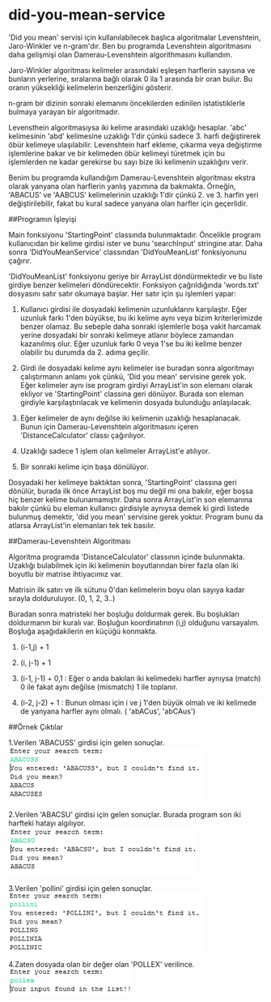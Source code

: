 # did-you-mean-service
'Did you mean' servisi için kullanılabilecek başlıca algoritmalar Levenshtein, Jaro-Winkler ve n-gram'dır. Ben bu programda Levenshtein algoritmasını daha gelişmişi olan Damerau-Levenshtein algorithmasını kullandım.

Jaro-Winkler algoritması kelimeler arasındaki eşleşen harflerin sayısına ve bunların yerlerine, sıralarına bağlı olarak 0 ila 1 arasında bir oran bulur. Bu oranın yüksekliği kelimelerin benzerliğini gösterir.

n-gram bir dizinin sonraki elemanını öncekilerden edinilen istatistiklerle bulmaya yarayan bir algoritmadır.

Levensthein algoritmasıysa iki kelime arasındaki uzaklığı hesaplar. 'abc' kelimesinin 'abd' kelimesine uzaklığı 1'dir çünkü sadece 3. harfi değiştirerek öbür kelimeye ulaşılabilir. Levenshtein harf ekleme, çıkarma veya değiştirme işlemlerine bakar ve bir kelimeden öbür kelimeyi türetmek için bu işlemlerden ne kadar gerekirse bu sayı bize iki kelimenin uzaklığını verir.

Benim bu programda kullandığım Damerau-Levenshtein algoritması ekstra olarak yanyana olan harflerin yanlış yazımına da bakmakta. Örneğin, 'ABACUS' ve 'AABCUS' kelimelerinin uzaklığı 1'dir çünkü 2. ve 3. harfin yeri değiştirilebilir, fakat bu kural sadece yanyana olan harfler için geçerlidir.

##Programın İşleyişi

Main fonksiyonu 'StartingPoint' classında bulunmaktadır. Öncelikle program kullanıcıdan bir kelime girdisi ister ve bunu 'searchInput' stringine atar. Daha sonra 'DidYouMeanService' classından 'DidYouMeanList' fonksiyonunu çağırır.

'DidYouMeanList' fonksiyonu geriye bir ArrayList döndürmektedir ve bu liste girdiye benzer kelimeleri döndürecektir. Fonksiyon çağrıldığında 'words.txt' dosyasını satır satır okumaya başlar. Her satır için şu işlemleri yapar:

1. Kullanıcı girdisi ile dosyadaki kelimenin uzunluklarını karşılaştır. Eğer uzunluk farkı 1'den büyükse, bu iki kelime aynı veya bizim kriterlerimizde benzer olamaz. Bu sebeple daha sonraki işlemlerle boşa vakit harcamak yerine dosyadaki bir sonraki kelimeye atlanır böylece zamandan kazanılmış olur. Eğer uzunluk farkı 0 veya 1'se bu iki kelime benzer olabilir bu durumda da 2. adıma geçilir.

2. Girdi ile dosyadaki kelime aynı kelimeler ise buradan sonra algoritmayı çalıştırmanın anlamı yok çünkü, 'Did you mean' servisine gerek yok. Eğer kelimeler aynı ise program girdiyi ArrayList'in son elemanı olarak ekliyor ve 'StartingPoint' classına geri dönüyor. Burada son eleman girdiyle karşılaştırılacak ve kelimenin dosyada bulunduğu anlaşılacak.

3. Eğer kelimeler de aynı değilse iki kelimenin uzaklığı hesaplanacak. Bunun için Damerau-Levenshtein algoritmasını içeren 'DistanceCalculator' classı çağırılıyor.

4. Uzaklığı sadece 1 işlem olan kelimeler ArrayList'e atılıyor.

5. Bir sonraki kelime için başa dönülüyor.

Dosyadaki her kelimeye baktıktan sonra, 'StartingPoint' classına geri dönülür, burada ilk önce ArrayList boş mu değil mi ona bakılır, eğer boşsa hiç benzer kelime bulunamamıştır. Daha sonra ArrayList'in son elemanına bakılır çünkü bu eleman kullanıcı girdisiyle aynıysa demek ki girdi listede bulunmuş demektir, 'did you mean' servisine gerek yoktur. Program bunu da atlarsa ArrayList'in elemanları tek tek basılır.

##Damerau-Levenshtein Algoritması

Algoritma programda 'DistanceCalculator' classının içinde bulunmakta. Uzaklığı bulabilmek için iki kelimenin boyutlarından birer fazla olan iki boyutlu bir matrise ihtiyacımız var. 

Matrisin ilk satırı ve ilk sütunu 0'dan kelimelerin boyu olan sayıya kadar sırayla dolduruluyor. (0, 1, 2, 3..)

Buradan sonra matristeki her boşluğu doldurmak gerek. Bu boşlukları doldurmanın bir kuralı var. Boşluğun koordinatının (i,j) olduğunu varsayalım. Boşluğa aşağıdakilerin en küçüğü konmakta.

1. (i-1,j) + 1

2. (i, j-1) + 1

3. (i-1, j-1) + 0,1 : Eğer o anda bakılan iki kelimedeki harfler aynıysa (match) 0 ile fakat aynı değilse (mismatch) 1 ile toplanır. 

4. (i-2, j-2) + 1 : Bunun olması için i ve j 1'den büyük olmalı ve iki kelimede de yanyana harfler aynı olmalı. ( 'abACus', 'abCAus')

##Örnek Çıktılar

1.Verilen 'ABACUSS' girdisi için gelen sonuçlar.
![abacuss](https://github.com/brkyataman/did-you-mean-service/blob/master/did-you-mean-abacus.PNG)

2.Verilen 'ABACSU' girdisi için gelen sonuçlar. Burada program son iki harfteki hatayı algılıyor.
![abacsu](https://github.com/brkyataman/did-you-mean-service/blob/master/did-you-mean-abacsu.PNG)

3.Verilen 'pollini' girdisi için gelen sonuçlar.
![pollini](https://github.com/brkyataman/did-you-mean-service/blob/master/did-you-mean-pollini.PNG)

4.Zaten dosyada olan bir değer olan 'POLLEX' verilince.
![pollex](https://github.com/brkyataman/did-you-mean-service/blob/master/pollex.PNG)
